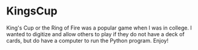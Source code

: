 # KingsCup

King's Cup or the Ring of Fire was a popular game when I was in college. I wanted to digitize and allow others to play if they do not have a deck of cards, but do have a computer to run the Python program. Enjoy!
